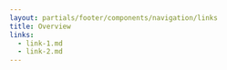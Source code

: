 ```yaml
---
layout: partials/footer/components/navigation/links
title: Overview
links:
  - link-1.md
  - link-2.md
---
```

